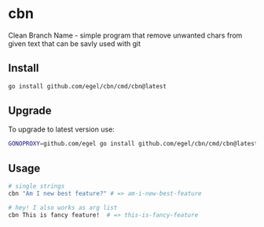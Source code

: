 # cbn

Clean Branch Name - simple program that remove unwanted chars from given text that can be savly used with git

## Install

```sh
go install github.com/egel/cbn/cmd/cbn@latest
```

## Upgrade

To upgrade to latest version use:

```sh
GONOPROXY=github.com/egel go install github.com/egel/cbn/cmd/cbn@latest
```

## Usage

```sh
# single strings
cbn "Am I new best feature?" # => am-i-new-best-feature

# hey! I also works as arg list
cbn This is fancy feature!  # => this-is-fancy-feature
```
